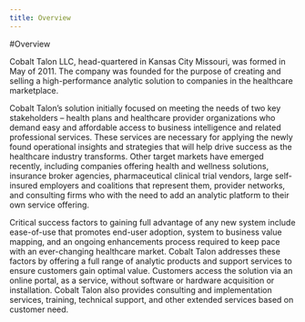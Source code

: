 ```yaml
---
title: Overview
---
```

#Overview

Cobalt Talon LLC, head-quartered in Kansas City Missouri, was formed in May of 2011.  The company was founded for the purpose of creating and selling a high-performance analytic solution to companies in the healthcare marketplace.

Cobalt Talon’s solution initially focused on meeting the needs of two key stakeholders – health plans and healthcare provider organizations who demand easy and affordable access to business intelligence and related professional services.  These services are necessary for applying the newly found operational insights and strategies that will help drive success as the healthcare industry transforms.  Other target markets have emerged recently, including companies offering health and wellness solutions, insurance broker agencies, pharmaceutical clinical trial vendors, large self-insured employers and coalitions that represent them, provider networks, and consulting firms who with the need to add an analytic platform to their own service offering.   

Critical success factors to gaining full advantage of any new system include ease-of-use that promotes end-user adoption, system to business value mapping, and an ongoing enhancements process required to keep pace with an ever-changing healthcare market.  Cobalt Talon addresses these factors by offering a full range of analytic products and support services to ensure customers gain optimal value. Customers access the solution via an online portal, as a service, without software or hardware acquisition or installation.  Cobalt Talon also provides consulting and implementation services, training, technical support, and other extended services based on customer need.

